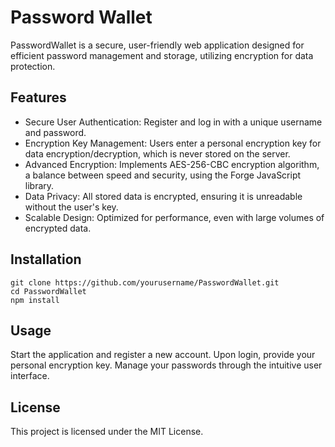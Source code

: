 # Password Wallet 

PasswordWallet is a secure, user-friendly web application designed for efficient password management and storage, utilizing encryption for data protection.

## Features
- Secure User Authentication: Register and log in with a unique username and password.
- Encryption Key Management: Users enter a personal encryption key for data encryption/decryption, which is never stored on the server.
- Advanced Encryption: Implements AES-256-CBC encryption algorithm, a balance between speed and security, using the Forge JavaScript library.
- Data Privacy: All stored data is encrypted, ensuring it is unreadable without the user's key.
- Scalable Design: Optimized for performance, even with large volumes of encrypted data.

## Installation
```
git clone https://github.com/yourusername/PasswordWallet.git
cd PasswordWallet
npm install
```
## Usage
Start the application and register a new account.
Upon login, provide your personal encryption key.
Manage your passwords through the intuitive user interface.

## License
This project is licensed under the MIT License.

